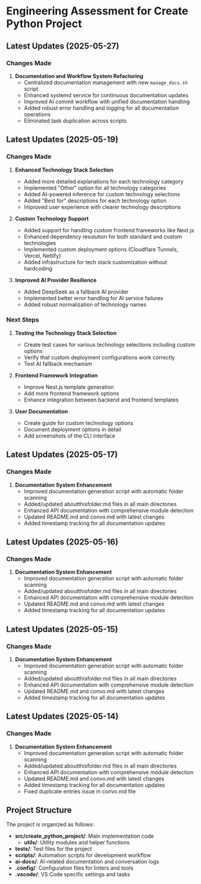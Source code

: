 # Engineering Assessment for Create Python Project

## Latest Updates (2025-05-27)

### Changes Made
<!-- doc_update_20250527 -->
1. **Documentation and Workflow System Refactoring**
   - Centralized documentation management with new `manage_docs.sh` script
   - Enhanced systemd service for continuous documentation updates
   - Improved AI commit workflow with unified documentation handling
   - Added robust error handling and logging for all documentation operations
   - Eliminated task duplication across scripts

## Latest Updates (2025-05-19)

### Changes Made
<!-- doc_update_20250519 -->
1. **Enhanced Technology Stack Selection**
   - Added more detailed explanations for each technology category
   - Implemented "Other" option for all technology categories
   - Added AI-powered inference for custom technology selections
   - Added "Best for" descriptions for each technology option
   - Improved user experience with clearer technology descriptions

2. **Custom Technology Support**
   - Added support for handling custom frontend frameworks like Next.js
   - Enhanced dependency resolution for both standard and custom technologies
   - Implemented custom deployment options (Cloudflare Tunnels, Vercel, Netlify)
   - Added infrastructure for tech stack customization without hardcoding

3. **Improved AI Provider Resilience**
   - Added DeepSeek as a fallback AI provider
   - Implemented better error handling for AI service failures
   - Added robust normalization of technology names

### Next Steps
1. **Testing the Technology Stack Selection**
   - Create test cases for various technology selections including custom options
   - Verify that custom deployment configurations work correctly
   - Test AI fallback mechanism

2. **Frontend Framework Integration**
   - Improve Next.js template generation
   - Add more frontend framework options
   - Enhance integration between backend and frontend templates

3. **User Documentation**
   - Create guide for custom technology options
   - Document deployment options in detail
   - Add screenshots of the CLI interface

## Latest Updates (2025-05-17)

### Changes Made
<!-- doc_update_20250517 -->
1. **Documentation System Enhancement**
   - Improved documentation generation script with automatic folder scanning
   - Added/updated aboutthisfolder.md files in all main directories
   - Enhanced API documentation with comprehensive module detection
   - Updated README.md and convo.md with latest changes
   - Added timestamp tracking for all documentation updates

## Latest Updates (2025-05-16)

### Changes Made
<!-- doc_update_20250516 -->
1. **Documentation System Enhancement**
   - Improved documentation generation script with automatic folder scanning
   - Added/updated aboutthisfolder.md files in all main directories
   - Enhanced API documentation with comprehensive module detection
   - Updated README.md and convo.md with latest changes
   - Added timestamp tracking for all documentation updates

## Latest Updates (2025-05-15)

### Changes Made
<!-- doc_update_20250515 -->
1. **Documentation System Enhancement**
   - Improved documentation generation script with automatic folder scanning
   - Added/updated aboutthisfolder.md files in all main directories
   - Enhanced API documentation with comprehensive module detection
   - Updated README.md and convo.md with latest changes
   - Added timestamp tracking for all documentation updates

## Latest Updates (2025-05-14)

### Changes Made
1. **Documentation System Enhancement**
   - Improved documentation generation script with automatic folder scanning
   - Added/updated aboutthisfolder.md files in all main directories
   - Enhanced API documentation with comprehensive module detection
   - Updated README.md and convo.md with latest changes
   - Added timestamp tracking for all documentation updates
   - Fixed duplicate entries issue in convo.md file

## Project Structure

The project is organized as follows:

- **src/create_python_project/**: Main implementation code
  - **utils/**: Utility modules and helper functions
- **tests/**: Test files for the project
- **scripts/**: Automation scripts for development workflow
- **ai-docs/**: AI-related documentation and conversation logs
- **.config/**: Configuration files for linters and tools
- **.vscode/**: VS Code specific settings and tasks